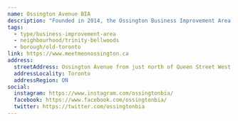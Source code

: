 ```yaml
---
name: Ossington Avenue BIA
description: "Founded in 2014, the Ossington Business Improvement Area is a non-profit, municipal organization representing over 190 local business owners and operators on Ossington Avenue, between Queen Street and Dundas Street. A forward-thinking and tightknit community of creatives who have united in their love of the Ossington strip and their desire to maintain the vibrant and varied vibe of the neighbourhood."
tags:
  - type/business-improvement-area
  - neighbourhood/trinity-bellwoods
  - borough/old-toronto
link: https://www.meetmeonossington.ca
address:
  streetAddress: Ossington Avenue from just north of Queen Street West to Dundas Street West
  addressLocality: Toronto
  addressRegion: ON
social:
  instagram: https://www.instagram.com/ossingtonbia/
  facebook: https://www.facebook.com/ossingtonbia/
  twitter: https://twitter.com/ossingtonbia
---
```

